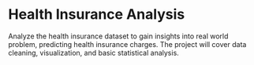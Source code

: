 # Health Insurance Analysis
Analyze the health insurance dataset to gain insights into real world problem, predicting health insurance charges. 
The project will cover data cleaning, visualization, and basic statistical analysis.
 
